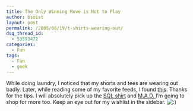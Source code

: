 ```yaml
---
title: The Only Winning Move is Not to Play
author: bsoist
layout: post
permalink: /2005/06/19/t-shirts-wearing-out/
dsq_thread_id:
  - 53593472
categories:
  - Fun
tags:
  - Fun
  - geek
---
```

While doing laundry, I noticed that my shorts and tees are wearing out badly. Later, while reading some of my favorite feeds, I found [this][1]. Thanks for the tips. I will absolutely pick up the [SQL shirt][2] and [M.A.D. ][3]I&#8217;m going to shop for more too. Keep an eye out for my wishlist in the sidebar. <img src='http://archive.whsjr.soistmann.com/oped/wp-includes/images/smilies/icon_smile.gif' alt=':)' class='wp-smiley' />

 [1]: http://www.wilwheaton.net/mt/archives/003300.php
 [2]: http://www.thinkgeek.com/tshirts/frustrations/595d/
 [3]: http://www.thinkgeek.com/tshirts/generic/5e8f/